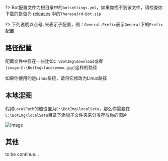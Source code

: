 ?> Bot配置文件为根目录中的`botsettings.yml`，如果你找不到该文件，请检查你下载的是否为 [releases](https://github.com/GardenHamster/Theresa3rd-Bot/releases) 中的`Theresa3rd-Bot.zip`

?> 下列说明以点号`.`来表示子配置，例：`General.Prefix`表示`General`下的`Prefix`配置

## 路径配置
配置文件中存在一些比如`C:\BotImg\download`或者`[image:C:\BotImg\face\emmm.jpg]`这样的路径

如果你使用的是`Linux`系统，请将它修改为Linux路径


## 本地涩图
假如`LocalPath`的值设置为`C:\BotImg\localSetu`，那么你需要在`C:\BotImg\localSetu`目录下添加子文件夹来分类存放你的图片

![image](/img/setting/20230215115916.jpg)

## 其他
to be continue...
